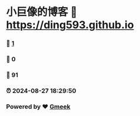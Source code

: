 # 小巨像的博客 :link: https://ding593.github.io 
### :page_facing_up: [1](https://ding593.github.io/tag.html) 
### :speech_balloon: 0 
### :hibiscus: 91 
### :alarm_clock: 2024-08-27 18:29:50 
### Powered by :heart: [Gmeek](https://github.com/Meekdai/Gmeek)

